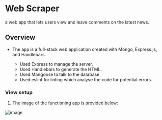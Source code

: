 # Web Scraper

a web app that lets users view and leave comments on the latest news.


## Overview

 *  The app is a full-stack web application created with Mongo, Express.js, and Handlebars. 
 
       * Used Express to manage the server.
       * Used Handlebars to generate the HTML.
       * Used Mangoose to talk to the database.
       * Used eslint for linting which analyse the code for potential errors.

### View setup
1.	The image of the functioning app is provided below:

![image]()




